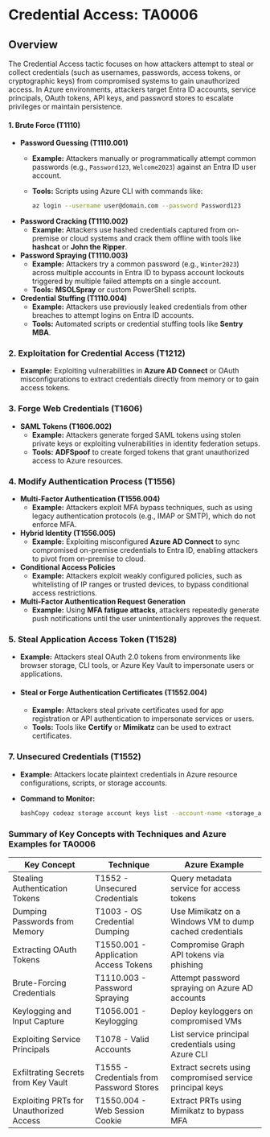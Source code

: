 # Credential Access: TA0006

## Overview

The Credential Access tactic focuses on how attackers attempt to steal or collect credentials (such as usernames, passwords, access tokens, or cryptographic keys) from compromised systems to gain unauthorized access. In Azure environments, attackers target Entra ID accounts, service principals, OAuth tokens, API keys, and password stores to escalate privileges or maintain persistence.

#### **1. Brute Force (T1110)**

* **Password Guessing (T1110.001)**
  * **Example:** Attackers manually or programmatically attempt common passwords (e.g., `Password123`, `Welcome2023`) against an Entra ID user account.
  *   **Tools:** Scripts using Azure CLI with commands like:

      ```bash
      az login --username user@domain.com --password Password123
      ```
* **Password Cracking (T1110.002)**
  * **Example:** Attackers use hashed credentials captured from on-premise or cloud systems and crack them offline with tools like **hashcat** or **John the Ripper**.
* **Password Spraying (T1110.003)**
  * **Example:** Attackers try a common password (e.g., `Winter2023`) across multiple accounts in Entra ID to bypass account lockouts triggered by multiple failed attempts on a single account.
  * **Tools:** **MSOLSpray** or custom PowerShell scripts.
* **Credential Stuffing (T1110.004)**
  * **Example:** Attackers use previously leaked credentials from other breaches to attempt logins on Entra ID accounts.
  * **Tools:** Automated scripts or credential stuffing tools like **Sentry MBA**.

### **2. Exploitation for Credential Access (T1212)**

* **Example:** Exploiting vulnerabilities in **Azure AD Connect** or OAuth misconfigurations to extract credentials directly from memory or to gain access tokens.

### **3. Forge Web Credentials (T1606)**

* **SAML Tokens (T1606.002)**
  * **Example:** Attackers generate forged SAML tokens using stolen private keys or exploiting vulnerabilities in identity federation setups.
  * **Tools:** **ADFSpoof** to create forged tokens that grant unauthorized access to Azure resources.

### **4. Modify Authentication Process (T1556)**

* **Multi-Factor Authentication (T1556.004)**
  * **Example:** Attackers exploit MFA bypass techniques, such as using legacy authentication protocols (e.g., IMAP or SMTP), which do not enforce MFA.
* **Hybrid Identity (T1556.005)**
  * **Example:** Exploiting misconfigured **Azure AD Connect** to sync compromised on-premise credentials to Entra ID, enabling attackers to pivot from on-premise to cloud.
* **Conditional Access Policies**
  * **Example:** Attackers exploit weakly configured policies, such as whitelisting of IP ranges or trusted devices, to bypass conditional access restrictions.
* **Multi-Factor Authentication Request Generation**
  * **Example:** Using **MFA fatigue attacks**, attackers repeatedly generate push notifications until the user unintentionally approves the request.

### **5. Steal Application Access Token (T1528)**

* **Example:** Attackers steal OAuth 2.0 tokens from environments like browser storage, CLI tools, or Azure Key Vault to impersonate users or applications.
* #### **Steal or Forge Authentication Certificates (T1552.004)**
  * **Example:** Attackers steal private certificates used for app registration or API authentication to impersonate services or users.
  * **Tools:** Tools like **Certify** or **Mimikatz** can be used to extract certificates.

### **7. Unsecured Credentials (T1552)**

* **Example:** Attackers locate plaintext credentials in Azure resource configurations, scripts, or storage accounts.
*   **Command to Monitor:**

    ```bash
    bashCopy codeaz storage account keys list --account-name <storage_account>
    ```

###

###

### **Summary of Key Concepts with Techniques and Azure Examples for TA0006**

| **Key Concept**                         | **Technique**                            | **Azure Example**                                        |
| --------------------------------------- | ---------------------------------------- | -------------------------------------------------------- |
| Stealing Authentication Tokens          | T1552 - Unsecured Credentials            | Query metadata service for access tokens                 |
| Dumping Passwords from Memory           | T1003 - OS Credential Dumping            | Use Mimikatz on a Windows VM to dump cached credentials  |
| Extracting OAuth Tokens                 | T1550.001 - Application Access Tokens    | Compromise Graph API tokens via phishing                 |
| Brute-Forcing Credentials               | T1110.003 - Password Spraying            | Attempt password spraying on Azure AD accounts           |
| Keylogging and Input Capture            | T1056.001 - Keylogging                   | Deploy keyloggers on compromised VMs                     |
| Exploiting Service Principals           | T1078 - Valid Accounts                   | List service principal credentials using Azure CLI       |
| Exfiltrating Secrets from Key Vault     | T1555 - Credentials from Password Stores | Extract secrets using compromised service principal keys |
| Exploiting PRTs for Unauthorized Access | T1550.004 - Web Session Cookie           | Extract PRTs using Mimikatz to bypass MFA                |
